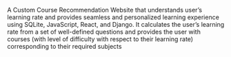   A Custom Course Recommendation Website that understands user’s learning rate and provides seamless and personalized
learning experience using SQLite, JavaScript, React, and Django. It calculates the user’s learning rate from a set of well-defined
questions and provides the user with courses (with level of difficulty with respect to their learning rate) corresponding to their required
subjects
